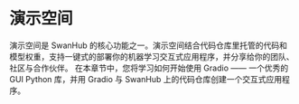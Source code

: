 # 演示空间

演示空间是 SwanHub 的核心功能之一。演示空间结合代码仓库里托管的代码和模型权重，支持一键式的部署你的机器学习交互式应用程序，并分享给你的团队、社区与合作伙伴。
在本章节中，您将学习如何开始使用 Gradio —— 一个优秀的 GUI Python 库，并用 Gradio 与 SwanHub 上的代码仓库创建一个交互式应用程序。
